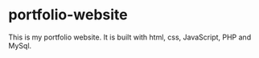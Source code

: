 # portfolio-website
 This is my portfolio website. It is built with html, css, JavaScript, PHP and MySql.
